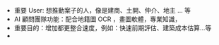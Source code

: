
- 重要 User: 想推動案子的人，像是建商、土開、仲介、地主 ... 等
- AI 顧問團隊功能：配合地籍圖 OCR ，畫圖軟體，專業知識，
- 重要目的：增加都更整合速度，例如：快速前期評估、建築成本估算...等
-


